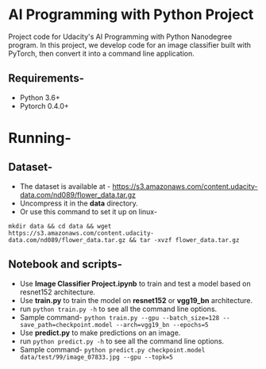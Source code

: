 # AI Programming with Python Project

Project code for Udacity's AI Programming with Python Nanodegree program. In this project, we develop code for an image classifier built with PyTorch, then convert it into a command line application.

## Requirements-

* Python 3.6+
* Pytorch 0.4.0+

# Running-

## Dataset-

* The dataset is available at - https://s3.amazonaws.com/content.udacity-data.com/nd089/flower_data.tar.gz
* Uncompress it in the __data__ directory.
* Or use this command to set it up on linux-
```
mkdir data && cd data && wget https://s3.amazonaws.com/content.udacity-data.com/nd089/flower_data.tar.gz && tar -xvzf flower_data.tar.gz
```

## Notebook and scripts-

* Use __Image Classifier Project.ipynb__ to train and test a model based on resnet152 architecture.
* Use __train.py__ to train the model on __resnet152__ or __vgg19_bn__ architecture.
* run `python train.py -h` to see all the command line options.
* Sample command- `python train.py --gpu --batch_size=128 --save_path=checkpoint.model --arch=vgg19_bn --epochs=5`
* Use __predict.py__ to make predictions on an image.
* run `python predict.py -h` to see all the command line options.
* Sample command- `python predict.py checkpoint.model data/test/99/image_07833.jpg --gpu --topk=5`
